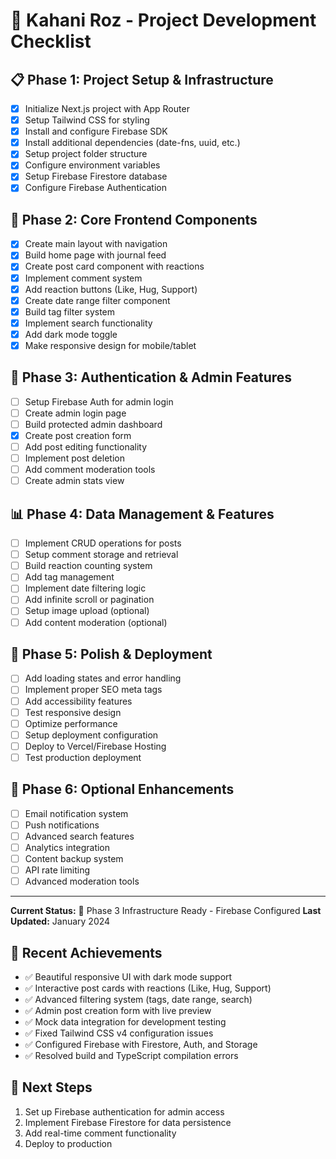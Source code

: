 # 🌸 Kahani Roz - Project Development Checklist

## 📋 Phase 1: Project Setup & Infrastructure
- [x] Initialize Next.js project with App Router
- [x] Setup Tailwind CSS for styling
- [x] Install and configure Firebase SDK
- [x] Install additional dependencies (date-fns, uuid, etc.)
- [x] Setup project folder structure
- [x] Configure environment variables
- [x] Setup Firebase Firestore database
- [x] Configure Firebase Authentication

## 🎨 Phase 2: Core Frontend Components
- [x] Create main layout with navigation
- [x] Build home page with journal feed
- [x] Create post card component with reactions
- [x] Implement comment system
- [x] Add reaction buttons (Like, Hug, Support)
- [x] Create date range filter component
- [x] Build tag filter system
- [x] Implement search functionality
- [x] Add dark mode toggle
- [x] Make responsive design for mobile/tablet

## 🔐 Phase 3: Authentication & Admin Features
- [ ] Setup Firebase Auth for admin login
- [ ] Create admin login page
- [ ] Build protected admin dashboard
- [x] Create post creation form
- [ ] Add post editing functionality
- [ ] Implement post deletion
- [ ] Add comment moderation tools
- [ ] Create admin stats view

## 📊 Phase 4: Data Management & Features
- [ ] Implement CRUD operations for posts
- [ ] Setup comment storage and retrieval
- [ ] Build reaction counting system
- [ ] Add tag management
- [ ] Implement date filtering logic
- [ ] Add infinite scroll or pagination
- [ ] Setup image upload (optional)
- [ ] Add content moderation (optional)

## 🚀 Phase 5: Polish & Deployment
- [ ] Add loading states and error handling
- [ ] Implement proper SEO meta tags
- [ ] Add accessibility features
- [ ] Test responsive design
- [ ] Optimize performance
- [ ] Setup deployment configuration
- [ ] Deploy to Vercel/Firebase Hosting
- [ ] Test production deployment

## 🔔 Phase 6: Optional Enhancements
- [ ] Email notification system
- [ ] Push notifications
- [ ] Advanced search features
- [ ] Analytics integration
- [ ] Content backup system
- [ ] API rate limiting
- [ ] Advanced moderation tools

---

**Current Status:** 🔐 Phase 3 Infrastructure Ready - Firebase Configured
**Last Updated:** January 2024

## 🎉 Recent Achievements
- ✅ Beautiful responsive UI with dark mode support
- ✅ Interactive post cards with reactions (Like, Hug, Support)
- ✅ Advanced filtering system (tags, date range, search)
- ✅ Admin post creation form with live preview
- ✅ Mock data integration for development testing
- ✅ Fixed Tailwind CSS v4 configuration issues
- ✅ Configured Firebase with Firestore, Auth, and Storage
- ✅ Resolved build and TypeScript compilation errors

## 🚀 Next Steps
1. Set up Firebase authentication for admin access
2. Implement Firebase Firestore for data persistence
3. Add real-time comment functionality
4. Deploy to production 